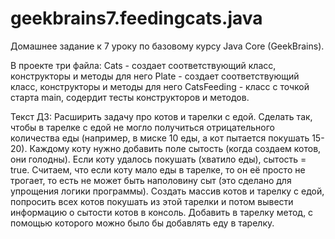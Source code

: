 # geekbrains7.feedingcats.java

Домашнее задание к 7 уроку по базовому курсу Java Core (GeekBrains).

В проекте три файла:
  Cats - создает соответствующий класс, конструкторы и методы для него
  Plate - создает соответствующий класс, конструкторы и методы для него
  CatsFeeding - класс с точкой старта main, содердит тесты конструкторов и методов. 
  
Текст ДЗ: 
Расширить задачу про котов и тарелки с едой.
Сделать так, чтобы в тарелке с едой не могло получиться отрицательного количества еды (например, в миске 10 еды, а кот пытается покушать 15-20).
Каждому коту нужно добавить поле сытость (когда создаем котов, они голодны). Если коту удалось покушать (хватило еды), сытость = true.
Считаем, что если коту мало еды в тарелке, то он её просто не трогает, то есть не может быть наполовину сыт (это сделано для упрощения логики программы).
Создать массив котов и тарелку с едой, попросить всех котов покушать из этой тарелки и потом вывести информацию о сытости котов в консоль.
Добавить в тарелку метод, с помощью которого можно было бы добавлять еду в тарелку.
